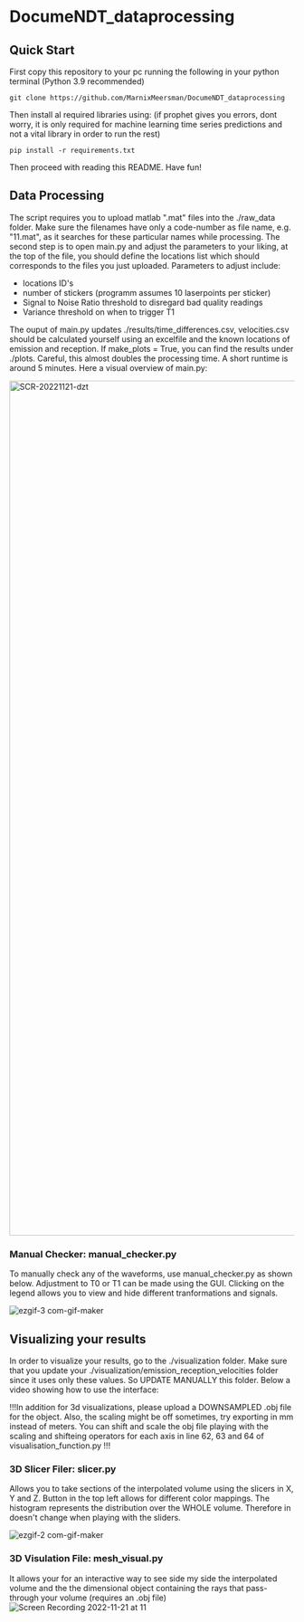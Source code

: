 # DocumeNDT_dataprocessing

## Quick Start
First copy this repository to your pc running the following in your python terminal (Python 3.9 recommended)
```
git clone https://github.com/MarnixMeersman/DocumeNDT_dataprocessing
```

Then install al required libraries using: (if prophet gives you errors, dont worry, it is only required for machine learning time series predictions and not a vital library in order to run the rest)
```
pip install -r requirements.txt
```


Then proceed with reading this README. Have fun!

## Data Processing
The script requires you to upload matlab ".mat" files into the ./raw_data folder. Make sure the filenames have only a code-number as file name, e.g. "11.mat", as it searches for these particular names while processing.
The second step is to open main.py and adjust the parameters to your liking, at the top of the file, you should define the locations list which should corresponds to the files you just uploaded. 
Parameters to adjust include:
  - locations ID's
  - number of stickers (programm assumes 10 laserpoints per sticker)
  - Signal to Noise Ratio threshold to disregard bad quality readings
  - Variance threshold on when to trigger T1
  
 The ouput of main.py updates ./results/time_differences.csv, velocities.csv should be calculated yourself using an excelfile and the known locations of emission and reception. 
 If make_plots = True, you can find the results under ./plots. Careful, this almost doubles the processing time. A short runtime is around 5 minutes. Here a visual overview of main.py:
 
<img width="1512" alt="SCR-20221121-dzt" src="https://user-images.githubusercontent.com/57674797/203034779-757c3c58-5ad0-48df-947e-db9577fdab2b.png">

### Manual Checker: manual_checker.py
To manually check any of the waveforms, use manual_checker.py as shown below. Adjustment to T0 or T1 can be made using the GUI. Clicking on the legend allows you to view and hide different tranformations and signals. 

![ezgif-3 com-gif-maker](https://user-images.githubusercontent.com/57674797/203036614-0ac37bae-9c6e-494c-8c88-1f40d58daa07.gif)

## Visualizing your results
In order to visualize your results, go to the ./visualization folder. Make sure that you update your ./visualization/emission_reception_velocities folder since it uses only these values. So UPDATE MANUALLY this folder. Below a video showing how to use the interface:

!!!In addition for 3d visualizations, please upload a DOWNSAMPLED .obj file for the object. Also, the scaling might be off sometimes, try exporting in mm instead of meters. You can shift and scale the obj file playing with the scaling and shifteing operators for each axis in line 62, 63 and 64 of visualisation_function.py !!!
### 3D Slicer Filer: slicer.py
Allows you to take sections of the interpolated volume using the slicers in X, Y and Z. Button in the top left allows for different color mappings. The histogram represents the distribution over the WHOLE volume. Therefore in doesn't change when playing with the sliders. 

![ezgif-2 com-gif-maker](https://user-images.githubusercontent.com/57674797/203033455-35437852-9549-4133-be0d-5769828edbd7.gif)

### 3D Visulation File: mesh_visual.py
It allows your for an interactive way to see side my side the interpolated volume and the the dimensional object containing the rays that pass-through your volume (requires an .obj file)
![Screen Recording 2022-11-21 at 11](https://user-images.githubusercontent.com/57674797/203034542-47a0f97e-d631-41d4-b4f2-9e9eb7da2332.gif)





